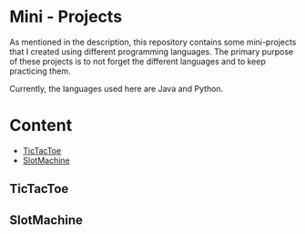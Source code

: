 # Mini - Projects

As mentioned in the description, this repository contains some mini-projects that I created using different programming languages. The primary purpose of these projects is to not forget the different languages and to keep practicing them.

Currently, the languages used here are Java and Python.

# Content 

- [TicTacToe](#TicTacToe)
- [SlotMachine](#SlotMachine)


## TicTacToe

## SlotMachine
